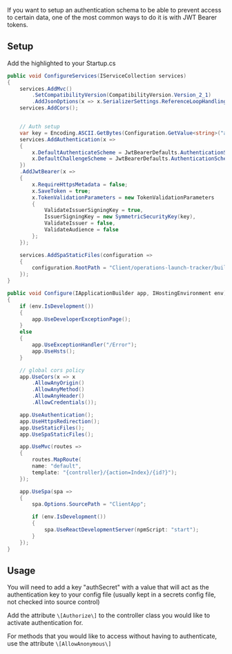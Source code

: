If you want to setup an authentication schema to be able to prevent access to certain data, one of the most common ways to do it is with JWT Bearer tokens. 

## Setup 
Add the highlighted to your Startup.cs

```c#
public void ConfigureServices(IServiceCollection services)
{
    services.AddMvc()
        .SetCompatibilityVersion(CompatibilityVersion.Version_2_1)
        .AddJsonOptions(x => x.SerializerSettings.ReferenceLoopHandling = Newtonsoft.Json.ReferenceLoopHandling.Ignore);
    services.AddCors();


    // Auth setup
    var key = Encoding.ASCII.GetBytes(Configuration.GetValue<string>("authSecret"));
    services.AddAuthentication(x =>
    {
        x.DefaultAuthenticateScheme = JwtBearerDefaults.AuthenticationScheme;
        x.DefaultChallengeScheme = JwtBearerDefaults.AuthenticationScheme;
    })
    .AddJwtBearer(x =>
    {
        x.RequireHttpsMetadata = false;
        x.SaveToken = true;
        x.TokenValidationParameters = new TokenValidationParameters
        {
            ValidateIssuerSigningKey = true,
            IssuerSigningKey = new SymmetricSecurityKey(key),
            ValidateIssuer = false,
            ValidateAudience = false
        };
    });

    services.AddSpaStaticFiles(configuration =>
    {
        configuration.RootPath = "Client/operations-launch-tracker/build";
    });
}
```

```c#
public void Configure(IApplicationBuilder app, IHostingEnvironment env)
{
    if (env.IsDevelopment())
    {
        app.UseDeveloperExceptionPage();
    }
    else
    {
        app.UseExceptionHandler("/Error");
        app.UseHsts();
    }

    // global cors policy
    app.UseCors(x => x
        .AllowAnyOrigin()
        .AllowAnyMethod()
        .AllowAnyHeader()
        .AllowCredentials());

    app.UseAuthentication();
    app.UseHttpsRedirection();
    app.UseStaticFiles();
    app.UseSpaStaticFiles();

    app.UseMvc(routes =>
    {
        routes.MapRoute(
        name: "default",
        template: "{controller}/{action=Index}/{id?}");
    });

    app.UseSpa(spa =>
    {
        spa.Options.SourcePath = "ClientApp";

        if (env.IsDevelopment())
        {
            spa.UseReactDevelopmentServer(npmScript: "start");
        }
    });
}
```

## Usage
You will need to add a key "authSecret" with a value that will act as the authentication key to your config file (usually kept in a secrets config file, not checked into source control)

Add the attribute `\[Authorize\]` to the controller class you would like to activate authentication for. 

For methods that you would like to access without having to authenticate, use the attribute `\[AllowAnonymous\]`